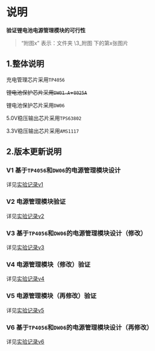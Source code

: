 # 说明

**验证锂电池电源管理模块的可行性**

> “附图x” 表示：文件夹  \3_附图 下的第x张图片

## 1.整体说明

充电管理芯片采用`TP4056`

~~锂电池保护芯片采用`DW01-A`+`8025A`~~

锂电池保护芯片采用`DW06`

5.0V稳压输出芯片采用`TPS63802`

3.3V稳压输出芯片采用`AMS1117`

## 2.版本更新说明

### V1 基于`TP4056`和`DW06`的电源管理模块设计

详见[实验记录v1](2_实验记录\v1_20240630\README.md)

### V2 电源管理模块验证

详见[实验记录v2](2_实验记录\v2_20240713\README.md)

### V3 基于`TP4056`和`DW06`的电源管理模块设计（修改）

详见[实验记录v3](2_实验记录\v3_20240716\README.md)

### V4 电源管理模块（修改）验证

详见[实验记录v4](2_实验记录\v4_20240723\README.md)

### V5 电源管理模块（再修改）验证

详见[实验记录v5](2_实验记录\v5_20240727\README.md)

### V6 基于`TP4056`和`DW06`的电源管理模块设计（再修改）

详见[实验记录v6](2_实验记录\v6_20240729\README.md)


